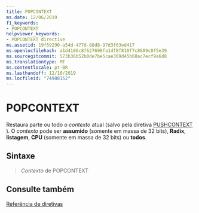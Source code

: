 ```yaml
---
title: POPCONTEXT
ms.date: 12/06/2019
f1_keywords:
- POPCONTEXT
helpviewer_keywords:
- POPCONTEXT directive
ms.assetid: 19f59290-a54d-477d-88d8-97d3f63ed417
ms.openlocfilehash: a1d4106c8f627698fa1df8f810f7c8689c0f5e39
ms.sourcegitcommit: 573b36b52b0de7be5cae309d45b68ac7ecf9a6d8
ms.translationtype: MT
ms.contentlocale: pt-BR
ms.lasthandoff: 12/10/2019
ms.locfileid: "74988152"
---
```

# <a name="popcontext"></a>POPCONTEXT

Restaura parte ou todo o *contexto* atual (salvo pela diretiva [PUSHCONTEXT](../../assembler/masm/pushcontext.md) ). O *contexto* pode ser **assumido** (somente em massa de 32 bits), **Radix**, **listagem**, **CPU** (somente em massa de 32 bits) ou **todos**.

## <a name="syntax"></a>Sintaxe

> *Contexto* de POPCONTEXT

## <a name="see-also"></a>Consulte também

[Referência de diretivas](directives-reference.md)

